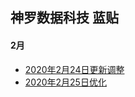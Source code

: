 ## 神罗数据科技 蓝贴

#### 2月
- [2020年2月24日更新调整](https://github.com/Dxinze/shinra-blue/blob/master/2020-02-24%E6%9B%B4%E6%96%B0%E4%BF%AE%E6%AD%A3.md)
- [2020年2月25日优化](https://github.com/Dxinze/shinra-blue/blob/master/2020-02-25%E4%BC%98%E5%8C%96.md)
